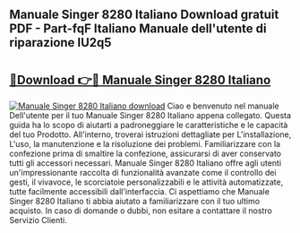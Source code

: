 ## Manuale Singer 8280 Italiano Download gratuit PDF - Part-fqF Italiano Manuale dell'utente di riparazione IU2q5

# <h2><a href="http://dffed0.blite.top/?on=Manuale+Singer+8280+Italiano">🔗Download 👉🔴 Manuale Singer 8280 Italiano</a></h2>

[![Manuale Singer 8280 Italiano download](https://i.imgur.com/lujVjoI.png)](http://dffed0.blite.top/?on=Manuale+Singer+8280+Italiano)
Ciao e benvenuto nel manuale Dell'utente per il tuo Manuale Singer 8280 Italiano appena collegato. Questa guida ha lo scopo di aiutarti a padroneggiare le caratteristiche e le capacità del tuo Prodotto. All'interno, troverai istruzioni dettagliate per L'installazione, L'uso, la manutenzione e la risoluzione dei problemi. Familiarizzare con la confezione prima di smaltire la confezione, assicurarsi di aver conservato tutti gli accessori necessari. Manuale Singer 8280 Italiano offre agli utenti un'impressionante raccolta di funzionalità avanzate come il controllo dei gesti, il vivavoce, le scorciatoie personalizzabili e le attività automatizzate, tutte facilmente accessibili dall'interfaccia. Ci aspettiamo che Manuale Singer 8280 Italiano ti abbia aiutato a familiarizzare con il tuo ultimo acquisto. In caso di domande o dubbi, non esitare a contattare il nostro Servizio Clienti.
